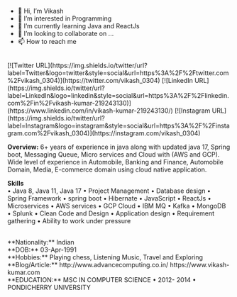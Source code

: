 - 👋 Hi, I’m Vikash
- 👀 I’m interested in Programming
- 🌱 I’m currently learning Java and ReactJs
- 💞️ I’m looking to collaborate on ...
- 📫 How to reach me  
<br>
[![Twitter URL](https://img.shields.io/twitter/url?label=Twitter&logo=twitter&style=social&url=https%3A%2F%2Ftwitter.com%2Fvikash_0304)](https://twitter.com/vikash_0304)
[![LinkedIn URL](https://img.shields.io/twitter/url?label=LinkedIn&logo=linkedin&style=social&url=https%3A%2F%2Flinkedin.com%2Fin%2Fvikash-kumar-219243130)](https://www.linkedin.com/in/vikash-kumar-219243130/)
[![Instagram URL](https://img.shields.io/twitter/url?label=Instagram&logo=instagram&style=social&url=https%3A%2F%2Finstagram.com%2Fvikash_0304)](https://instagram.com/vikash_0304)
<br>

**Overview:**
6+ years of experience in java along with updated java 17, Spring boot, Messaging Queue, Micro services and Cloud with (AWS and GCP).
Wide level of experience in Automobile,  Banking and Finance, Automobile Domain, Media, E-commerce domain using cloud native application.

**Skills**
<br>
•	Java 8, Java 11, Java 17
•	Project Management
•	Database design
•	Spring Framework
•	spring boot
• Hibernate
• JavaScript
• ReactJs
•	Microservices
•	AWS services
•	GCP Cloud
•	IBM MQ
•	Kafka
•	MongoDB
•	Splunk
•	Clean Code and Design
•	Application design
•	Requirement gathering
•	Ability to work under pressure

<br>
**Nationality:** Indian  
<br>
**DOB:** 03-Apr-1991

<br>
**Hobbies:** Playing chess, Listening Music, Travel and Exploring

<br>
**Blog/Article:** http://www.advancecomputing.co.in/ 
                        https://www.vikash-kumar.com
<br>
**EDUCATION:**  
MSC IN COMPUTER SCIENCE • 2012- 2014 • PONDICHERRY UNIVERSITY
